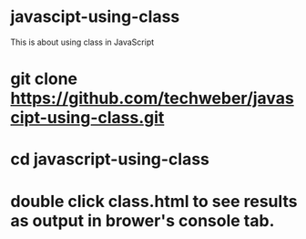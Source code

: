 # javascipt-using-class
This is about using class in JavaScript
# git clone https://github.com/techweber/javascipt-using-class.git
# cd javascript-using-class
# double click class.html to see results as output in brower's console tab.
